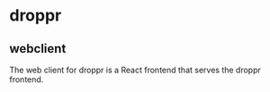 # droppr

## webclient

The web client for droppr is a React frontend that serves the droppr frontend.